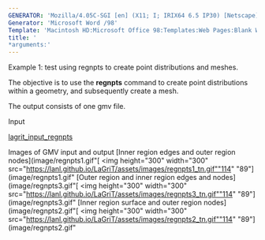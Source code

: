 ```yaml
---
GENERATOR: 'Mozilla/4.05C-SGI [en] (X11; I; IRIX64 6.5 IP30) [Netscape]'
Generator: 'Microsoft Word /98'
Template: 'Macintosh HD:Microsoft Office 98:Templates:Web Pages:Blank Web Page'
title: '
*arguments:'
---
```


Example 1: test using regnpts to create point distributions and meshes.

 The objective is to use the **regnpts** command to create point
 distributions within a geometry, and subsequently create a mesh.

 The output consists of one gmv file.

Input

 [lagrit\_input\_regnpts](../lagrit_input_regnpts)

Images of GMV input and output
[Inner region edges and outer region
nodes](image/regnpts1.gif"[
<img height="300" width="300" src="https://lanl.github.io/LaGriT/assets/images/regnpts1_tn.gif""114"
"89"](image/regnpts1.gif"
[Outer region and inner region edges and
nodes](image/regnpts3.gif"[
<img height="300" width="300" src="https://lanl.github.io/LaGriT/assets/images/regnpts3_tn.gif""114"
"89"](image/regnpts3.gif"
[Inner region surface and outer region
nodes](image/regnpts2.gif"[
<img height="300" width="300" src="https://lanl.github.io/LaGriT/assets/images/regnpts2_tn.gif""114"
"89"](image/regnpts2.gif"
